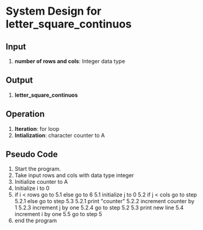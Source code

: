# System Design for letter_square_continuos

## Input
1. **number of rows and cols**: Integer data type

## Output
1. **letter_square_continuos**

## Operation
1. **Iteration**: for loop
2. **Intialization**: character counter to A

## Pseudo Code
1. Start the program.
2. Take input rows and cols with data type integer
3. Initialize counter to A
4. Initialize i to 0
5. if i < rows go to 5.1 else go to 6
    5.1 initialize j to 0
    5.2 if j < cols go to step 5.2.1 else go to step 5.3
        5.2.1 print "counter"
        5.2.2 increment counter by 1
        5.2.3 increment j by one 
        5.2.4 go to step 5.2
    5.3 print new line
    5.4 increment i by one
    5.5 go to step 5
6. end the program